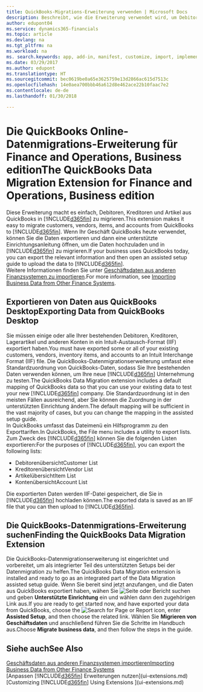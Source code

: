 ```yaml
---
title: QuickBooks-Migrations-Erweiterung verwenden | Microsoft Docs
description: Beschreibt, wie die Erweiterung verwendet wird, um Debitoren, Kreditoren, Artikel und Konten aus QuickBooks Desktop in Finance and Operations, Business edition zu importieren.
author: edupont04
ms.service: dynamics365-financials
ms.topic: article
ms.devlang: na
ms.tgt_pltfrm: na
ms.workload: na
ms. search.keywords: app, add-in, manifest, customize, import, implement
ms.date: 03/29/2017
ms.author: edupont
ms.translationtype: HT
ms.sourcegitcommit: bec0619be0a65e3625759e13d2866ac615d7513c
ms.openlocfilehash: 14e0aea700bbb46a612d8e462ace22b10faac7e2
ms.contentlocale: de-de
ms.lasthandoff: 01/30/2018

---
```

# <a name="the-quickbooks-data-migration-extension-for-finance-and-operations-business-edition"></a><span data-ttu-id="1d521-103">Die QuickBooks Online-Datenmigrations-Erweiterung für Finance and Operations, Business edition</span><span class="sxs-lookup"><span data-stu-id="1d521-103">The QuickBooks Data Migration Extension for Finance and Operations, Business edition</span></span>
<span data-ttu-id="1d521-104">Diese Erweiterung macht es einfach, Debitoren, Kreditoren und Artikel aus QuickBooks in [!INCLUDE[d365fin](includes/d365fin_md.md)] zu migrieren.</span><span class="sxs-lookup"><span data-stu-id="1d521-104">This extension makes it easy to migrate customers, vendors, items, and accounts from QuickBooks to [!INCLUDE[d365fin](includes/d365fin_md.md)].</span></span> <span data-ttu-id="1d521-105">Wenn Ihr Geschäft QuickBooks heute verwendet, können Sie die Daten exportieren und dann eine unterstützte Einrichtungsanleitung öffnen, um die Daten hochzuladen und in [!INCLUDE[d365fin](includes/d365fin_md.md)] zu migrieren.</span><span class="sxs-lookup"><span data-stu-id="1d521-105">If your business uses QuickBooks today, you can export the relevant information and then open an assisted setup guide to upload the data to [!INCLUDE[d365fin](includes/d365fin_md.md)].</span></span>  
<span data-ttu-id="1d521-106">Weitere Informationen finden Sie unter [Geschäftsdaten aus anderen Finanzsystemen zu importieren](upload-data.md).</span><span class="sxs-lookup"><span data-stu-id="1d521-106">For more information, see [Importing Business Data from Other Finance Systems](upload-data.md).</span></span>

## <a name="exporting-data-from-quickbooks-desktop"></a><span data-ttu-id="1d521-107">Exportieren von Daten aus QuickBooks Desktop</span><span class="sxs-lookup"><span data-stu-id="1d521-107">Exporting Data from QuickBooks Desktop</span></span>
<span data-ttu-id="1d521-108">Sie müssen einige oder alle Ihrer bestehenden Debitoren, Kreditoren, Lagerartikel und anderen Konten in ein Intuit-Austausch-Format (IIF) exportiert haben.</span><span class="sxs-lookup"><span data-stu-id="1d521-108">You must have exported some or all of your existing customers, vendors, inventory items, and accounts to an Intuit Interchange Format (IIF) file.</span></span> <span data-ttu-id="1d521-109">Die QuickBooks-Datenmigrationserweiterung umfasst eine Standardzuordnung von QuickBooks-Daten, sodass Sie Ihre bestehenden Daten verwenden können, um Ihre neue [!INCLUDE[d365fin](includes/d365fin_md.md)] Unternehmung zu testen.</span><span class="sxs-lookup"><span data-stu-id="1d521-109">The QuickBooks Data Migration extension includes a default mapping of QuickBooks data so that you can use your existing data to test your new [!INCLUDE[d365fin](includes/d365fin_md.md)] company.</span></span> <span data-ttu-id="1d521-110">Die Standardzuordnung ist in den meisten Fällen ausreichend, aber Sie können die Zuordnung in der unterstützten Einrichtung ändern.</span><span class="sxs-lookup"><span data-stu-id="1d521-110">The default mapping will be sufficient in the vast majority of cases, but you can change the mapping in the assisted setup guide.</span></span>  
<span data-ttu-id="1d521-111">In QuickBooks umfasst das Dateimenü ein Hilfsprogramm zu den Exporttarifen.</span><span class="sxs-lookup"><span data-stu-id="1d521-111">In QuickBooks, the File menu includes a utility to export lists.</span></span> <span data-ttu-id="1d521-112">Zum Zweck des [!INCLUDE[d365fin](includes/d365fin_md.md)] können Sie die folgenden Listen exportieren:</span><span class="sxs-lookup"><span data-stu-id="1d521-112">For the purposes of [!INCLUDE[d365fin](includes/d365fin_md.md)], you can export the following lists:</span></span>

* <span data-ttu-id="1d521-113">Debitorenübersicht</span><span class="sxs-lookup"><span data-stu-id="1d521-113">Customer List</span></span>  
* <span data-ttu-id="1d521-114">Kreditorenübersicht</span><span class="sxs-lookup"><span data-stu-id="1d521-114">Vendor List</span></span>  
* <span data-ttu-id="1d521-115">Artikelübersicht</span><span class="sxs-lookup"><span data-stu-id="1d521-115">Item List</span></span>  
* <span data-ttu-id="1d521-116">Kontenübersicht</span><span class="sxs-lookup"><span data-stu-id="1d521-116">Account List</span></span>  

<span data-ttu-id="1d521-117">Die exportierten Daten werden IIF-Datei gespeichert, die Sie in [!INCLUDE[d365fin](includes/d365fin_md.md)] hochladen können.</span><span class="sxs-lookup"><span data-stu-id="1d521-117">The exported data is saved as an IIF file that you can then upload to [!INCLUDE[d365fin](includes/d365fin_md.md)].</span></span>

## <a name="finding-the-quickbooks-data-migration-extension"></a><span data-ttu-id="1d521-118">Die QuickBooks-Datenmigrations-Erweiterung suchen</span><span class="sxs-lookup"><span data-stu-id="1d521-118">Finding the QuickBooks Data Migration Extension</span></span>
<span data-ttu-id="1d521-119">Die QuickBooks-Datenmigrationserweiterung ist eingerichtet und vorbereitet, um als integrierter Teil des unterstützten Setups bei der Datenmigration zu helfen.</span><span class="sxs-lookup"><span data-stu-id="1d521-119">The QuickBooks Data Migration extension is installed and ready to go as an integrated part of the Data Migration assisted setup guide.</span></span> <span data-ttu-id="1d521-120">Wenn Sie bereit sind jetzt anzufangen, und die Daten aus QuickBooks exportiert haben, wähen Sie ![Seite oder Bericht suchen](media/ui-search/search_small.png "Seiten- oder Berichtssymbol suchen") und geben **Unterstützte Einrichtung** ein und wählen dann den zugehörigen Link aus.</span><span class="sxs-lookup"><span data-stu-id="1d521-120">If you are ready to get started now, and have exported your data from QuickBooks, choose the ![Search for Page or Report](media/ui-search/search_small.png "Search for Page or Report icon") icon, enter **Assisted Setup**, and then choose the related link.</span></span> <span data-ttu-id="1d521-121">Wählen Sie **Migrieren von Geschäftsdaten** und anschließend führen Sie die Schritte im Handbuch aus.</span><span class="sxs-lookup"><span data-stu-id="1d521-121">Choose **Migrate business data**, and then follow the steps in the guide.</span></span>  

## <a name="see-also"></a><span data-ttu-id="1d521-122">Siehe auch</span><span class="sxs-lookup"><span data-stu-id="1d521-122">See Also</span></span>
[<span data-ttu-id="1d521-123">Geschäftsdaten aus anderen Finanzsystemen importieren</span><span class="sxs-lookup"><span data-stu-id="1d521-123">Importing Business Data from Other Finance Systems</span></span>](upload-data.md)  
<span data-ttu-id="1d521-124">[Anpassen [!INCLUDE[d365fin](includes/d365fin_md.md)] Erweiterungen nutzen](ui-extensions.md)</span><span class="sxs-lookup"><span data-stu-id="1d521-124">[Customizing [!INCLUDE[d365fin](includes/d365fin_md.md)] Using Extensions ](ui-extensions.md)</span></span>  


